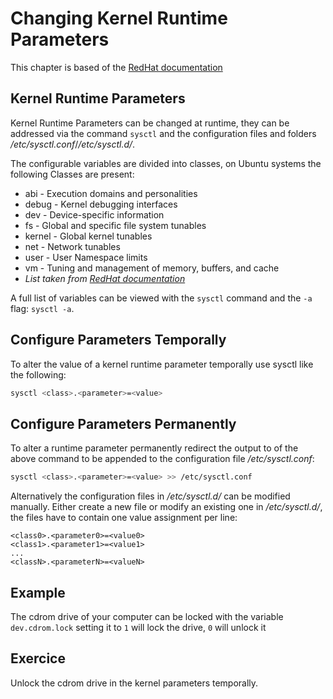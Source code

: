 # Changing Kernel Runtime Parameters
This chapter is based of the [RedHat documentation](https://access.redhat.com/documentation/en-us/red_hat_enterprise_linux/8/html/managing_monitoring_and_updating_the_kernel/configuring-kernel-parameters-at-runtime_managing-monitoring-and-updating-the-kernel)

## Kernel Runtime Parameters
Kernel Runtime Parameters can be changed at runtime, they can be addressed via the command `sysctl` and the configuration files and folders */etc/sysctl.conf*/*/etc/sysctl.d/*.

The configurable variables are divided into classes, on Ubuntu systems the following Classes are present:

- abi - Execution domains and personalities
- debug - Kernel debugging interfaces
- dev - Device-specific information
- fs - Global and specific file system tunables
- kernel - Global kernel tunables
- net - Network tunables
- user - User Namespace limits
- vm - Tuning and management of memory, buffers, and cache
- *List taken from [RedHat documentation](https://access.redhat.com/documentation/en-us/red_hat_enterprise_linux/8/html/managing_monitoring_and_updating_the_kernel/configuring-kernel-parameters-at-runtime_managing-monitoring-and-updating-the-kernel)*

A full list of variables can be viewed with the `sysctl` command and the `-a` flag: `sysctl -a`.

## Configure Parameters Temporally

To alter the value of a kernel runtime parameter temporally use sysctl like the following:

``` bash
sysctl <class>.<parameter>=<value>
``` 

## Configure Parameters Permanently

To alter a runtime parameter permanently redirect the output to of the above command to be appended to the configuration file */etc/sysctl.conf*:

``` bash
sysctl <class>.<parameter>=<value> >> /etc/sysctl.conf
```

Alternatively the configuration files in */etc/sysctl.d/* can be modified manually. Either create a new file or modify an existing one in */etc/sysctl.d/*, the files have to contain one value assignment per line:

```
<class0>.<parameter0>=<value0>
<class1>.<parameter1>=<value1>
...
<classN>.<parameterN>=<valueN>
```

## Example

The cdrom drive of your computer can be locked with the variable `dev.cdrom.lock` setting it to `1` will lock the drive, `0` will unlock it

## Exercice

Unlock the cdrom drive in the kernel parameters temporally.
